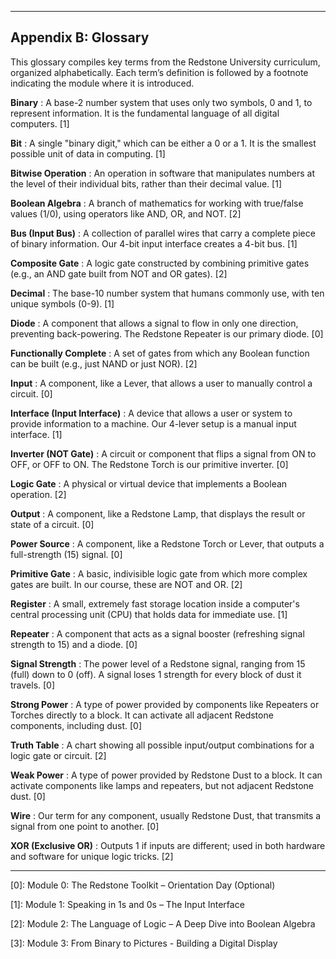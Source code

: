 <hr class="pagebreak"/>

## Appendix B: Glossary

This glossary compiles key terms from the Redstone University curriculum, organized alphabetically. Each term’s definition is followed by a footnote indicating the module where it is introduced.

**Binary**
: A base-2 number system that uses only two symbols, 0 and 1, to represent information. It is the fundamental language of all digital computers. [1]

**Bit**
: A single "binary digit," which can be either a 0 or a 1. It is the smallest possible unit of data in computing. [1]

**Bitwise Operation**
: An operation in software that manipulates numbers at the level of their individual bits, rather than their decimal value. [1]

**Boolean Algebra**
: A branch of mathematics for working with true/false values (1/0), using operators like AND, OR, and NOT. [2]

**Bus (Input Bus)**
: A collection of parallel wires that carry a complete piece of binary information. Our 4-bit input interface creates a 4-bit bus. [1]

**Composite Gate**
: A logic gate constructed by combining primitive gates (e.g., an AND gate built from NOT and OR gates). [2]

**Decimal**
: The base-10 number system that humans commonly use, with ten unique symbols (0-9). [1]

**Diode**
: A component that allows a signal to flow in only one direction, preventing back-powering. The Redstone Repeater is our primary diode. [0]

**Functionally Complete**
: A set of gates from which any Boolean function can be built (e.g., just NAND or just NOR). [2]

**Input**
: A component, like a Lever, that allows a user to manually control a circuit. [0]

**Interface (Input Interface)**
: A device that allows a user or system to provide information to a machine. Our 4-lever setup is a manual input interface. [1]

**Inverter (NOT Gate)**
: A circuit or component that flips a signal from ON to OFF, or OFF to ON. The Redstone Torch is our primitive inverter. [0]

**Logic Gate**
: A physical or virtual device that implements a Boolean operation. [2]

**Output**
: A component, like a Redstone Lamp, that displays the result or state of a circuit. [0]

**Power Source**
: A component, like a Redstone Torch or Lever, that outputs a full-strength (15) signal. [0]

**Primitive Gate**
: A basic, indivisible logic gate from which more complex gates are built. In our course, these are NOT and OR. [2]

**Register**
: A small, extremely fast storage location inside a computer's central processing unit (CPU) that holds data for immediate use. [1]

**Repeater**
: A component that acts as a signal booster (refreshing signal strength to 15) and a diode. [0]

**Signal Strength**
: The power level of a Redstone signal, ranging from 15 (full) down to 0 (off). A signal loses 1 strength for every block of dust it travels. [0]

**Strong Power**
: A type of power provided by components like Repeaters or Torches directly to a block. It can activate all adjacent Redstone components, including dust. [0]

**Truth Table**
: A chart showing all possible input/output combinations for a logic gate or circuit. [2]

**Weak Power**
: A type of power provided by Redstone Dust to a block. It can activate components like lamps and repeaters, but not adjacent Redstone dust. [0]

**Wire**
: Our term for any component, usually Redstone Dust, that transmits a signal from one point to another. [0]

**XOR (Exclusive OR)**
: Outputs 1 if inputs are different; used in both hardware and software for unique logic tricks. [2]


---

[0]: Module 0: The Redstone Toolkit – Orientation Day (Optional)

[1]: Module 1: Speaking in 1s and 0s – The Input Interface

[2]: Module 2: The Language of Logic – A Deep Dive into Boolean Algebra

[3]: Module 3: From Binary to Pictures - Building a Digital Display
